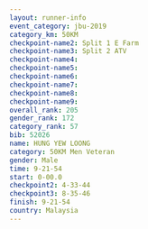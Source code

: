 ```yaml
---
layout: runner-info 
event_category: jbu-2019 
category_km: 50KM 
checkpoint-name2: Split 1 E Farm 
checkpoint-name3: Split 2 ATV 
checkpoint-name4: 
checkpoint-name5: 
checkpoint-name6: 
checkpoint-name7: 
checkpoint-name8: 
checkpoint-name9: 
overall_rank: 205
gender_rank: 172
category_rank: 57
bib: 52026
name: HUNG YEW LOONG
category: 50KM Men Veteran
gender: Male
time: 9-21-54
start: 0-00.0
checkpoint2: 4-33-44
checkpoint3: 8-35-46
finish: 9-21-54
country: Malaysia
---
```

